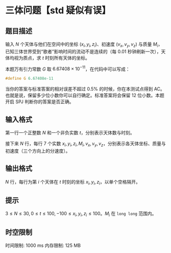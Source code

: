# 三体问题【std 疑似有误】

## 题目描述

输入 $N$ 个天体与他们在空间中的坐标 $(x_i,y_i,z_i)$、初速度 $(v_x,v_y,v_z)$ 与质量 $M_i$，已知三体世界受到“歌者”影响时间的流动不是连续的（每 $0.01$ 秒钟刷新一次），天体均视为质点，求 $t$ 时刻所有天体的坐标。

本题万有引力常数 $G$ 取 $6.67408 \times 10^{-11}$，在代码中可以写成：

```cpp
#define G 6.67408e-11
```

当你的答案与标准答案的相对误差不超过 $0.5 \%$ 的时候，你在本测试点得到 AC。也就是说，保留多少位小数你可以自行确定。标准答案将会保留 $12$ 位小数。本题开启 SPJ 判断你的答案是否正确。


## 输入格式

第一行一个正整数 $N$ 和一个非负实数 $t$，分别表示天体数与时刻。

接下来 $N$ 行，每行 $7$ 个实数 $x_i,y_i,z_i,M_i,v_x,v_y,v_z$，分别表示各天体坐标、质量与初速度（三个方向上的分速度）。


## 输出格式

$N$ 行，每行为第 $i$ 个天体在 $t$ 时刻的坐标 $x_i,y_i,z_i$，以单个空格隔开。


## 提示

$3 \le N \le 30,0 \le t \le 100,-100 \le x_i,y_i,z_i \le 100$。$M_i$ 在 `long long` 范围内。

## 时空限制

时间限制: 1000 ms
内存限制: 125 MB
